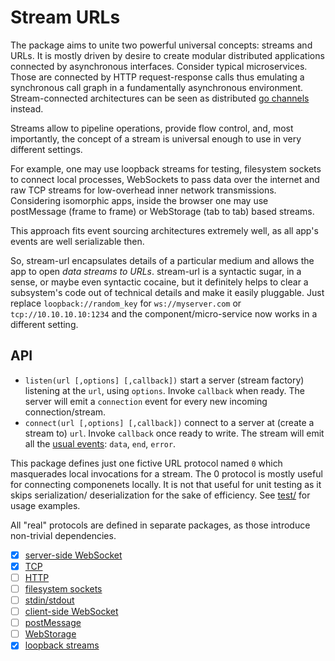 Stream URLs
===========

The package aims to unite two powerful universal concepts: streams and
URLs.  It is mostly driven by desire to create modular distributed
applications connected by asynchronous interfaces.
Consider typical microservices. Those are connected by HTTP
request-response calls thus emulating a synchronous call graph in a
fundamentally asynchronous environment.  Stream-connected
architectures can be seen as distributed [go channels][go] instead.

Streams allow to pipeline operations, provide flow control, and, most
importantly, the concept of a stream is universal enough to use in 
very different settings.

For example, one may use loopback streams for testing, filesystem sockets
to connect local processes, WebSockets to pass data over the internet
and raw TCP streams for low-overhead inner network transmissions.
Considering isomorphic apps, inside the browser one may use postMessage
(frame to frame) or WebStorage (tab to tab) based streams.

This approach fits event sourcing architectures extremely well, as
all app's events are well serializable then.

So, stream-url encapsulates details of a particular medium and allows
the app to open *data streams to URLs*.
stream-url is a syntactic sugar, in a sense, or maybe even syntactic
cocaine, but it definitely helps to clear a subsystem's code out of
technical details and make it easily pluggable.
Just replace `loopback://random_key` for `ws://myserver.com` or
`tcp://10.10.10.10:1234` and the component/micro-service now works in
a different setting.

## API

* `listen(url [,options] [,callback])` start a server (stream factory)
    listening at the `url`, using `options`. Invoke `callback` when
    ready. The server will emit a `connection` event for every new
    incoming connection/stream.
* `connect(url [,options] [,callback])` connect to a server at (create
    a stream to) `url`. Invoke `callback` once ready to write.
    The stream will emit all the [usual events][stream]:
    `data`, `end`, `error`.

This package defines just one fictive URL protocol named `0` which
masquerades local invocations for a stream. The 0 protocol is mostly
useful for connecting componenets locally. It is not that useful for
unit testing as it skips serialization/ deserialization for the sake
of efficiency. See [test/][test] for usage examples.

All "real" protocols are defined in separate packages, as those
introduce non-trivial dependencies.
- [x] [server-side WebSocket][su-ws]
- [x] [TCP][su-node]
- [ ] [HTTP][su-node]
- [ ] [filesystem sockets][su-node]
- [ ] [stdin/stdout][su-node]
- [ ] [client-side WebSocket][su-bro]
- [ ] [postMessage][su-bro]
- [ ] [WebStorage][su-bro]
- [x] [loopback streams][swarm-bat]

[go]: https://gobyexample.com/channels
[stream]: https://iojs.org/api/stream.html
[test]: test/01_connect_listen.js
[su-ws]: https://github.com/gritzko/stream-url-ws
[su-node]: https://github.com/gritzko/stream-url-node
[su-bro]: https://github.com/gritzko/stream-url-browser
[swarm-bat]: https://github.com/gritzko/swarm
